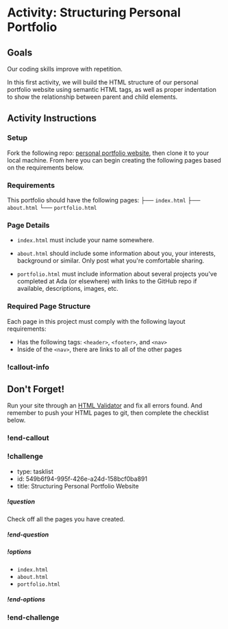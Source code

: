 # Activity: Structuring Personal Portfolio

## Goals

Our coding skills improve with repetition.

In this first activity, we will build the HTML structure of our personal portfolio website using semantic HTML tags, as well as proper indentation to show the relationship between parent and child elements.

## Activity Instructions

### Setup

Fork the following repo: [personal portfolio website](), then clone it to your local machine. From here you can begin creating the following pages based on the requirements below.

### Requirements

This portfolio should have the following pages:
├── `index.html`
├── `about.html`
└── `portfolio.html`

### Page Details
- `index.html` must include your name somewhere.

- `about.html` should include some information about you, your interests, background or similar. Only post what you're comfortable sharing.

- `portfolio.html` must include information about several projects you've completed at Ada (or elsewhere) with links to the GitHub repo if available, descriptions, images, etc.

### Required Page Structure
Each page in this project must comply with the following layout requirements:
- Has the following tags: `<header>`, `<footer>`, and `<nav>`
- Inside of the `<nav>`, there are links to all of the other pages

### !callout-info

## Don't Forget!

Run your site through an [HTML Validator](https://validator.w3.org/#validate_by_upload) and fix all errors found. And remember to push your HTML pages to git, then complete the checklist below.

### !end-callout

<!-- prettier-ignore-start -->
### !challenge
* type: tasklist
* id: 549b6f94-995f-426e-a24d-158bcf0ba891
* title: Structuring Personal Portfolio Website
##### !question

Check off all the pages you have created.

##### !end-question
##### !options

* `index.html`
* `about.html`
* `portfolio.html`

##### !end-options
### !end-challenge
<!-- prettier-ignore-end -->
